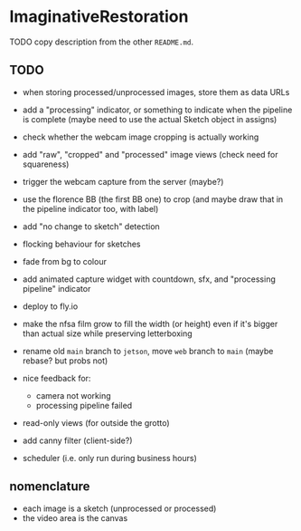 # ImaginativeRestoration

TODO copy description from the other `README.md`.

## TODO

- when storing processed/unprocessed images, store them as data URLs
- add a "processing" indicator, or something to indicate when the pipeline is
  complete (maybe need to use the actual Sketch object in assigns)
- check whether the webcam image cropping is actually working
- add "raw", "cropped" and "processed" image views (check need for squareness)
- trigger the webcam capture from the server (maybe?)
- use the florence BB (the first BB one) to crop (and maybe draw that in the
  pipeline indicator too, with label)
- add "no change to sketch" detection
- flocking behaviour for sketches
- fade from bg to colour
- add animated capture widget with countdown, sfx, and "processing pipeline"
  indicator
- deploy to fly.io
- make the nfsa film grow to fill the width (or height) even if it's bigger than
  actual size while preserving letterboxing
- rename old `main` branch to `jetson`, move `web` branch to `main` (maybe
  rebase? but probs not)

- nice feedback for:

  - camera not working
  - processing pipeline failed

- read-only views (for outside the grotto)
- add canny filter (client-side?)
- scheduler (i.e. only run during business hours)

## nomenclature

- each image is a sketch (unprocessed or processed)
- the video area is the canvas

